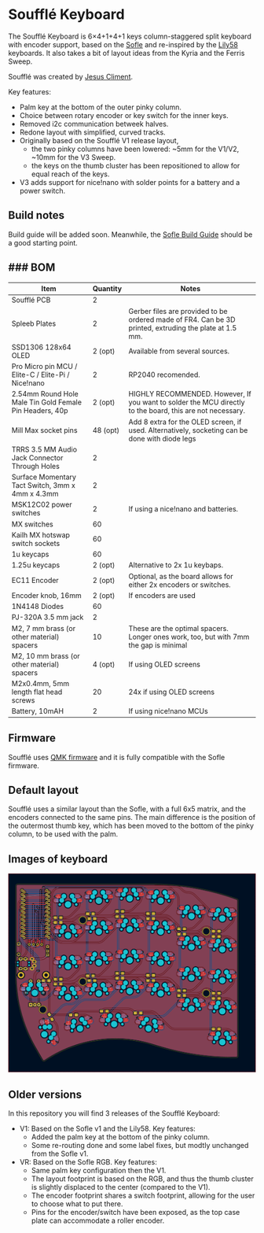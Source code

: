 # Soufflé Keyboard

The Soufflé Keyboard is 6×4+1+4+1 keys column-staggered split keyboard with encoder support, based on the [Sofle](https://github.com/josefadamcik/SofleKeyboard) and re-inspired by the [Lily58](https://github.com/kata0510/Lily58) keyboards. It also takes a bit of layout ideas from the Kyria and the Ferris Sweep.

Soufflé was created by [Jesus Climent](https://https://github.com/climent/).

Key features:

*   Palm key at the bottom of the outer pinky column.
*   Choice between rotary encoder or key switch for the inner keys.
*   Removed i2c communication betweek halves.
*   Redone layout with simplified, curved tracks.
*   Originally based on the Soufflé V1 release layout,
    *   the two pinky columns have been lowered: ~5mm for the V1/V2, ~10mm for the V3 Sweep.
    *   the keys on the thumb cluster has been repositioned to allow for equal reach of the keys.
*   V3 adds support for nice!nano with solder points for a battery and a power switch. 

## Build notes

Build guide will be added soon. Meanwhile, the [Sofle Build Guide](https://josefadamcik.github.io/SofleKeyboard/build_guide.html) should be a good starting point.

## ### BOM

| Item                                                       | Quantity | Notes                                                                                                                                                                                                                                                |
|------------------------------------------------------------|----------|------------------------------------------------------------------------------------------------------------------------------------------------------------------------------------------------------------------------------------------------------|
| Soufflé PCB                                                | 2        |                                                                                                                                                                                                                                                      |
| Spleeb Plates                                              | 2        | Gerber files are provided to be ordered made of FR4. Can be 3D printed, extruding the plate at 1.5 mm.                                                                                                                                               |
| SSD1306 128x64 OLED                                        | 2 (opt)  | Available from several sources.                                                                                                                                                                                                                      |
| Pro Micro pin MCU / Elite-C / Elite-Pi / Nice!nano         | 2        | RP2040 recomended.                                                                                                                                                                                                                                   |
| 2.54mm Round Hole Male Tin Gold Female Pin Headers, 40p    | 2 (opt)  | HIGHLY RECOMMENDED. However, If you want to solder the MCU directly to the board, this are not necessary.                                                                                                                                            |
| Mill Max socket pins                                       | 48 (opt) | Add 8 extra for the OLED screen, if used. Alternatively, socketing can be done with diode legs                                                                                                                                                       |
| TRRS 3.5 MM Audio Jack Connector Through Holes             | 2        |                                                                                                                                                                                                                                                      |
| Surface Momentary Tact Switch, 3mm x 4mm x 4.3mm           | 2        |                                                                                                                                                                                                                                                      |
| MSK12C02 power switches                                    | 2        | If using a nice!nano and batteries.                                                                                                                                                                                                                  |
| MX switches                                                | 60       |                                                                                                                                                                                                                                                      |
| Kailh MX hotswap switch sockets                            | 60       |                                                                                                                                                                                                                                                      |
| 1u keycaps                                                 | 60       |                                                                                                                                                                                                                                                      |
| 1.25u keycaps                                              | 2 (opt)  | Alternative to 2x 1u keybaps.                                                                                                                                                                                                                        |
| EC11 Encoder                                               | 2 (opt)  | Optional, as the board allows for either 2x encoders or switches.                                                                                                                                                                                    |
| Encoder knob, 16mm                                         | 2 (opt)  | If encoders are used                                                                                                                                                                                                                                 |
| 1N4148 Diodes                                              | 60       |                                                                                                                                                                                                                                                      |
| PJ-320A 3.5 mm jack                                        | 2        |                                                                                                                                                                                                                                                      |
| M2, 7 mm brass (or other material) spacers                 | 10       | These are the optimal spacers. Longer ones work, too, but with 7mm the gap is minimal                                                                                                                                                                |
| M2, 10 mm brass (or other material) spacers                | 4 (opt)  | If using OLED screens                                                                                                                                                                                                                                |
| M2x0.4mm, 5mm length flat head screws                      | 20       | 24x if using OLED screens                                                                                                                                                                                                                            |
| Battery, 10mAH                                             | 2        | If using nice!nano MCUs                                                                                                                                                                                                                              |

## Firmware 

Soufflé uses [QMK firmware](https://qmk.fm/) and it is fully compatible with the Sofle firmware.

## Default layout 

Soufflé uses a similar layout than the Sofle, with a full 6x5 matrix, and the encoders connected to the same pins. The main difference is the position of the outermost thumb key, which has been moved to the bottom of the pinky column, to be used with the palm.

## Images of keyboard

![SouffleKeyboard PCB](docs/images/SouffleKeyboard_v2_PCB_KiCad.png)

## Older versions

In this repository you will find 3 releases of the Soufflé Keyboard:

*   V1: Based on the Sofle v1 and the Lily58. Key features:
    *   Added the palm key at the bottom of the pinky column.
    *   Some re-routing done and some label fixes, but modtly unchanged from the Sofle v1.
*   VR: Based on the Sofle RGB. Key features:
    *   Same palm key configuration then the V1.
    *   The layout footprint is based on the RGB, and thus the thumb cluster is slightly displaced to the center (compared to the V1).
    *   The encoder footprint shares a switch footprint, allowing for the user to choose what to put there.
    *   Pins for the encoder/switch have been exposed, as the top case plate can accommodate a roller encoder.

